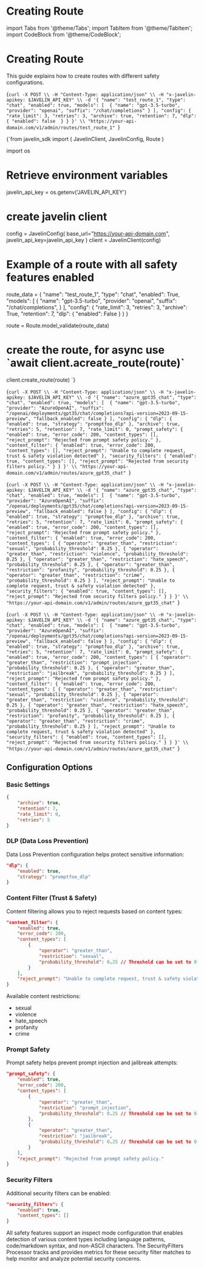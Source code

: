 # Creating Route
import Tabs from '@theme/Tabs';
import TabItem from '@theme/TabItem';
import CodeBlock from '@theme/CodeBlock';

# Creating Route

This guide explains how to create routes with different safety configurations.

<Tabs>
<TabItem value="curl" label="Using cURL">

<CodeBlock
  language="bash">
  {`curl -X POST \\
-H "Content-Type: application/json" \\
-H "x-javelin-apikey: $JAVELIN_API_KEY" \\
-d '{
    "name": "test_route_1",
    "type": "chat",
    "enabled": true,
    "models": [ 
        {
            "name": "gpt-3.5-turbo",
            "provider": "openai",
            "suffix": "/chat/completions"
        }
    ],
    "config": {
        "rate_limit": 3,
        "retries": 3,
        "archive": true,
        "retention": 7,
        "dlp": {
            "enabled": false 
        }
    }
}' \\
"https://your-api-domain.com/v1/admin/routes/test_route_1"
`}
</CodeBlock>

</TabItem>
<TabItem value="python" label="Using Python SDK">

<CodeBlock
  language="python"
  title="Javelin Route Example"
  showLineNumbers>
  {`from javelin_sdk import (
    JavelinClient,
    JavelinConfig,
    Route
)

import os
    
# Retrieve environment variables
javelin_api_key = os.getenv('JAVELIN_API_KEY')

# create javelin client
config = JavelinConfig(
    base_url="https://your-api-domain.com",
    javelin_api_key=javelin_api_key
)
client = JavelinClient(config)

# Example of a route with all safety features enabled
route_data = {
    "name": "test_route_1",
    "type": "chat",
    "enabled": True,
    "models": [
        {
            "name": "gpt-3.5-turbo",
            "provider": "openai",
            "suffix": "/chat/completions",
        }
    ],
    "config": {
        "rate_limit": 3,
        "retries": 3,
        "archive": True,
        "retention": 7,
        "dlp": {
            "enabled": False
        }
    }
}

route = Route.model_validate(route_data)

# create the route, for async use \`await client.acreate_route(route)\`
client.create_route(route)
`}
</CodeBlock>

</TabItem>
<TabItem value="inspect" label="Route in Inspect Mode">

<CodeBlock
  language="bash">
  {`curl -X POST \\
-H "Content-Type: application/json" \\
-H "x-javelin-apikey: $JAVELIN_API_KEY" \\
-d '{
    "name": "azure_gpt35_chat",
    "type": "chat",
    "enabled": true,
    "models": [ 
        {
            "name": "gpt-3.5-turbo",
            "provider": "AzureOpenAI",
            "suffix": "/openai/deployments/gpt35/chat/completions?api-version=2023-09-15-preview",
            "fallback_enabled": false
        }
    ],
    "config": {
        "dlp": {
            "enabled": true,
            "strategy": "promptfoo_dlp"
        },
        "archive": true,
        "retries": 5,
        "retention": 7,
        "rate_limit": 0,
        "prompt_safety": {
            "enabled": true,
            "error_code": 200,
            "content_types": [],
            "reject_prompt": "Rejected from prompt safety policy."
        },
        "content_filter": {
            "enabled": true,
            "error_code": 200,
            "content_types": [],
            "reject_prompt": "Unable to complete request, trust & safety violation detected"
        },
        "security_filters": {
            "enabled": true,
            "content_types": [],
            "reject_prompt": "Rejected from security filters policy."
        }
    }
}' \\
"https://your-api-domain.com/v1/admin/routes/azure_gpt35_chat"
`}
</CodeBlock>

</TabItem>
<TabItem value="trust-safety" label="Route with Trust & Safety Reject">

<CodeBlock
  language="bash">
  {`curl -X POST \\
-H "Content-Type: application/json" \\
-H "x-javelin-apikey: $JAVELIN_API_KEY" \\
-d '{
    "name": "azure_gpt35_chat",
    "type": "chat",
    "enabled": true,
    "models": [ 
        {
            "name": "gpt-3.5-turbo",
            "provider": "AzureOpenAI",
            "suffix": "/openai/deployments/gpt35/chat/completions?api-version=2023-09-15-preview",
            "fallback_enabled": false
        }
    ],
    "config": {
        "dlp": {
            "enabled": true,
            "strategy": "promptfoo_dlp"
        },
        "archive": true,
        "retries": 5,
        "retention": 7,
        "rate_limit": 0,
        "prompt_safety": {
            "enabled": true,
            "error_code": 200,
            "content_types": [],
            "reject_prompt": "Rejected from prompt safety policy."
        },
        "content_filter": {
            "enabled": true,
            "error_code": 200,
            "content_types": [
                {
                    "operator": "greater_than",
                    "restriction": "sexual",
                    "probability_threshold": 0.25
                },
                {
                    "operator": "greater_than",
                    "restriction": "violence",
                    "probability_threshold": 0.25
                },
                {
                    "operator": "greater_than",
                    "restriction": "hate_speech",
                    "probability_threshold": 0.25
                },
                {
                    "operator": "greater_than",
                    "restriction": "profanity",
                    "probability_threshold": 0.25
                },
                {
                    "operator": "greater_than",
                    "restriction": "crime",
                    "probability_threshold": 0.25
                }
            ],
            "reject_prompt": "Unable to complete request, trust & safety violation detected"
        },
        "security_filters": {
            "enabled": true,
            "content_types": [],
            "reject_prompt": "Rejected from security filters policy."
        }
    }
}' \\
"https://your-api-domain.com/v1/admin/routes/azure_gpt35_chat"
`}
</CodeBlock>

</TabItem>
<TabItem value="prompt-safety" label="Route with Prompt Safety Reject">

<CodeBlock
  language="bash">
  {`curl -X POST \\
-H "Content-Type: application/json" \\
-H "x-javelin-apikey: $JAVELIN_API_KEY" \\
-d '{
    "name": "azure_gpt35_chat",
    "type": "chat",
    "enabled": true,
    "models": [ 
        {
            "name": "gpt-3.5-turbo",
            "provider": "AzureOpenAI",
            "suffix": "/openai/deployments/gpt35/chat/completions?api-version=2023-09-15-preview",
            "fallback_enabled": false
        }
    ],
    "config": {
        "dlp": {
            "enabled": true,
            "strategy": "promptfoo_dlp"
        },
        "archive": true,
        "retries": 5,
        "retention": 7,
        "rate_limit": 0,
        "prompt_safety": {
            "enabled": true,
            "error_code": 200,
            "content_types": [
                {
                    "operator": "greater_than",
                    "restriction": "prompt_injection",
                    "probability_threshold": 0.25
                },
                {
                    "operator": "greater_than",
                    "restriction": "jailbreak",
                    "probability_threshold": 0.25
                }
            ],
            "reject_prompt": "Rejected from prompt safety policy."
        },
        "content_filter": {
            "enabled": true,
            "error_code": 200,
            "content_types": [
                {
                    "operator": "greater_than",
                    "restriction": "sexual",
                    "probability_threshold": 0.25
                },
                {
                    "operator": "greater_than",
                    "restriction": "violence",
                    "probability_threshold": 0.25
                },
                {
                    "operator": "greater_than",
                    "restriction": "hate_speech",
                    "probability_threshold": 0.25
                },
                {
                    "operator": "greater_than",
                    "restriction": "profanity",
                    "probability_threshold": 0.25
                },
                {
                    "operator": "greater_than",
                    "restriction": "crime",
                    "probability_threshold": 0.25
                }
            ],
            "reject_prompt": "Unable to complete request, trust & safety violation detected"
        },
        "security_filters": {
            "enabled": true,
            "content_types": [],
            "reject_prompt": "Rejected from security filters policy."
        }
    }
}' \\
"https://your-api-domain.com/v1/admin/routes/azure_gpt35_chat"
`}
</CodeBlock>

</TabItem>
</Tabs>

## Configuration Options

### Basic Settings
```json
{
    "archive": true,
    "retention": 7,
    "rate_limit": 0,
    "retries": 5
}
```

### DLP (Data Loss Prevention)
Data Loss Prevention configuration helps protect sensitive information:
```json
"dlp": {
    "enabled": true,
    "strategy": "promptfoo_dlp"
}
```

### Content Filter (Trust & Safety)
Content filtering allows you to reject requests based on content types:
```json
"content_filter": {
    "enabled": true,
    "error_code": 200,
    "content_types": [
        {
            "operator": "greater_than",
            "restriction": "sexual",
            "probability_threshold": 0.25 // Threshold can be set to 0.25, 0.5, 0.75 or 1
        }
    ],
    "reject_prompt": "Unable to complete request, trust & safety violation detected"
}
```

Available content restrictions:
- sexual
- violence
- hate_speech
- profanity
- crime

### Prompt Safety
Prompt safety helps prevent prompt injection and jailbreak attempts:
```json
"prompt_safety": {
    "enabled": true,
    "error_code": 200,
    "content_types": [
        {
            "operator": "greater_than",
            "restriction": "prompt_injection",
            "probability_threshold": 0.25 // Threshold can be set to 0.25, 0.5, 0.75 or 1
        },
        {
            "operator": "greater_than",
            "restriction": "jailbreak",
            "probability_threshold": 0.25 // Threshold can be set to 0.25, 0.5, 0.75 or 1
        }
    ],
    "reject_prompt": "Rejected from prompt safety policy."
}
```

### Security Filters
Additional security filters can be enabled:
```json
"security_filters": {
    "enabled": true,
    "content_types": []
}
```

All safety features support an inspect mode configuration that enables detection of various content types including language patterns, code/markdown syntax, and non-ASCII characters. The SecurityFilters Processor tracks and provides metrics for these security filter matches to help monitor and analyze potential security concerns.
